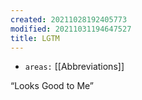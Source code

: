 ```yaml
---
created: 20211028192405773
modified: 20211031194647527
title: LGTM
---
```


- `areas:` [[Abbreviations]]

“Looks Good to Me”
